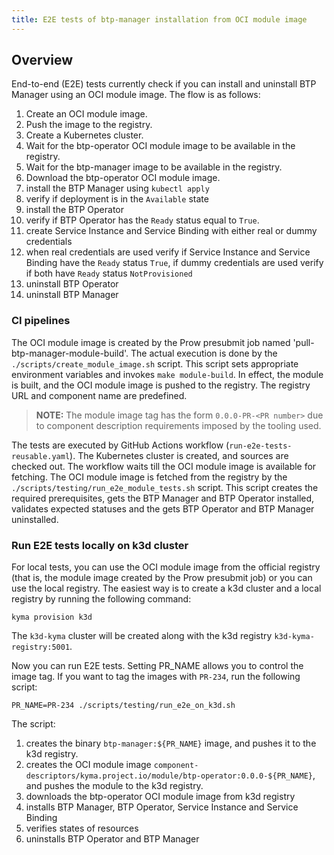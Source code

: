 ```yaml
---
title: E2E tests of btp-manager installation from OCI module image
---
```


## Overview

End-to-end (E2E) tests currently check if you can install and uninstall BTP Manager using an OCI module image.
The flow is as follows:
1. Create an OCI module image.
2. Push the image to the registry.
3. Create a Kubernetes cluster.
4. Wait for the btp-operator OCI module image to be available in the registry.
5. Wait for the btp-manager image to be available in the registry.
6. Download the btp-operator OCI module image.
7. install the BTP Manager using `kubectl apply`
8. verify if deployment is in the `Available` state
9. install the BTP Operator
10. verify if BTP Operator has the `Ready` status equal to `True`.
11. create Service Instance and Service Binding with either real or dummy credentials 
12. when real credentials are used verify if Service Instance and Service Binding have the `Ready` status `True`, 
if dummy credentials are used verify if both have `Ready` status `NotProvisioned`
13. uninstall BTP Operator
14. uninstall BTP Manager 

### CI pipelines
The OCI module image is created by the Prow presubmit job named 'pull-btp-manager-module-build'. The actual execution is done by the `./scripts/create_module_image.sh` script.
This script sets appropriate environment variables and invokes `make module-build`. In effect, the module is built, and the OCI module image is pushed to the registry. 
The registry URL and component name are predefined. 

> **NOTE:**
> The module image tag has the form `0.0.0-PR-<PR number>` due to component description requirements imposed by the tooling used.
 
The tests are executed by GitHub Actions workflow (`run-e2e-tests-reusable.yaml`). The Kubernetes cluster is created, and sources are checked out.
The workflow waits till the OCI module image is available for fetching.
The OCI module image is fetched from the registry by the `./scripts/testing/run_e2e_module_tests.sh` script. This script creates the required prerequisites, 
gets the BTP Manager and BTP Operator installed, validates expected statuses and the gets BTP Operator and BTP Manager uninstalled.

### Run E2E tests locally on k3d cluster

For local tests, you can use the OCI module image from the official registry (that is, the module image created by the Prow presubmit job) 
or you can use the local registry.
The easiest way is to create a k3d cluster and a local registry by running the following command:

```shell
kyma provision k3d
```

The `k3d-kyma` cluster will be created along with the k3d registry `k3d-kyma-registry:5001`.

Now you can run E2E tests. Setting PR_NAME allows you to control the image tag.
If you want to tag the images with `PR-234`, run the following script:

```shell
PR_NAME=PR-234 ./scripts/testing/run_e2e_on_k3d.sh
```

The script:
1. creates the binary `btp-manager:${PR_NAME}` image, and pushes it to the k3d registry.
2. creates the OCI module image `component-descriptors/kyma.project.io/module/btp-operator:0.0.0-${PR_NAME}`, and pushes the module to the k3d registry.
3. downloads the btp-operator OCI module image from k3d registry
4. installs BTP Manager, BTP Operator, Service Instance and Service Binding
5. verifies states of resources
6. uninstalls BTP Operator and BTP Manager